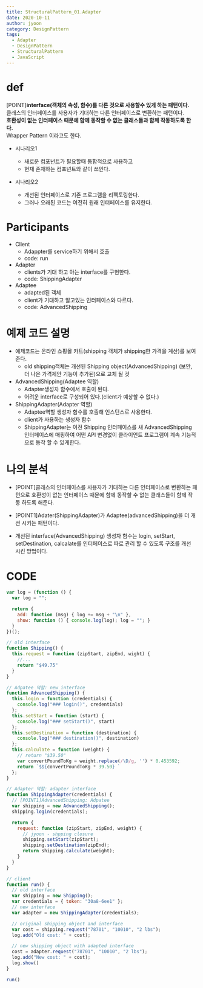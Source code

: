 ```yaml
---
title: StructuralPattern_01.Adapter
date: 2020-10-11
author: jyoon
category: DesignPattern
tags:
  - Adapter
  - DesignPattern
  - StructuralPattern
  - JavaScript
---
```


# def
  [POINT]**interface(객체의 속성, 함수)를 다른 것으로 사용할수 있게 하는 패턴이다.**  
  클래스의 인터페이스를 사용자가 기대하는 다른 인터페이스로 변환하는 패턴이다.  
  **호환성이 없는 인터페이스 때문에 함께 동작할 수 없는 클래스들과 함께 작동하도록 한다.**  
  Wrapper Pattern 이라고도 한다.  
  
  * 시나리오1
      - 새로운 컴포넌트가 필요할때 통합적으로 사용하고 
      - 현재 존재하는 컴포넌트와 같이 쓰인다.

  * 시나리오2
      - 개선된 인터페이스로 기존 프로그램을 리팩토링한다. 
      - 그러나 오래된 코드는 여전히 원래 인터페이스를 유지한다.

# Participants
  * Client 
      - Adappter를 service하기 위해서 호출
      - code: run
  * Adapter
      - clients가 기대 하고 아는 interface를 구현한다. 
      - code: ShippingAdapter
  * Adaptee 
      - adapted된 객체
      - client가 기대하고 알고있는 인터페이스와 다르다.
      - code: AdvancedShipping

# 예제 코드 설명
  * 예제코드는 온라인 쇼핑몰 카트(shipping 객체가 shipping한 가격을 계산)를 보여준다.
    - old shipping객체는 개선된 Shipping object(AdvancedShipping)
      (보안, 더 나은 가격제안 기능이 추가된)으로 교체 될 것
  * AdvancedShipping(Adaptee 역할)
    - Adapter생성자 함수에서 호출이 된다.
    - 어려운 interface로 구성되어 있다.(client가 예상할 수 없다.)
  * ShippingAdapter(Adapter 역할)
    - Adaptee역할 생성자 함수를 호출해 인스턴스로 사용한다.
    - client가 사용하는 생성자 함수
    - ShippingAdapter는 이전 Shipping 인터페이스를 새 AdvancedShipping 인터페이스에 매핑하여 어떤 API 변경없이 클라이언트 프로그램이 계속 기능적으로 동작 할 수 있게한다.

# 나의 분석
  * [POINT]클래스의 인터페이스를 사용자가 기대하는 다른 인터페이스로 변환하는 패턴으로 
    호환성이 없는 인터페이스 때문에 함께 동작할 수 없는 클래스들이 함께 작동 하도록 해준다. 
  * [POINT1]Adater(ShippingAdapter)가 Adaptee(advancedShipping)을 더 개선 시키는 패턴이다. 

  * 개선된 interface(AdvancedShipping) 생성자 함수는 login, setStart, setDestination, calcalate를 인터페이스로 따로 관리 할 수 있도록 구조를 개선 시킨 방법이다.

# CODE
```js
var log = (function () {
  var log = "";

  return {
    add: function (msg) { log += msg + "\n" },
    show: function () { console.log(log); log = ""; }
  }
})();

// old interface
function Shipping() {
  this.request = function (zipStart, zipEnd, wight) {
    //...
    return "$49.75"
  }
}

// Adpatee 역할: new interface
function AdvancedShipping() {
  this.login = function (credentials) {
    console.log("### login()", credentials)
  };
  this.setStart = function (start) {
    console.log("### setStart()", start)
  };
  this.setDestination = function (destination) {
    console.log("### destination()", destination)
  };
  this.calculate = function (weight) {
    // return "$39.50"
    var convertPoundToKg = weight.replace(/\D/g, '') * 0.453592;
    return `$${convertPoundToKg * 39.50} `
  };
}

// Adapter 역할: adapter interface
function ShippingAdapter(credentials) {
  // [POINT1]AdvancedShipping: Adpatee
  var shipping = new AdvancedShipping();
  shipping.login(credentials);

  return {
    request: function (zipStart, zipEnd, weight) {
      // jyoon - shpping closure
      shipping.setStart(zipStart);
      shipping.setDestination(zipEnd);
      return shipping.calculate(weight);
    }
  }
}

// client
function run() {
  // old interface
  var shipping = new Shipping();
  var credentials = { token: "30a8-6ee1" };
  // new interface
  var adapter = new ShippingAdapter(credentials);

  // original shipping object and interface
  var cost = shipping.request("78701", "10010", "2 lbs");
  log.add("Old cost: " + cost);

  // new shipping object with adapted interface
  cost = adapter.request("78701", "10010", "2 lbs");
  log.add("New cost: " + cost);
  log.show()
}

run()
```
